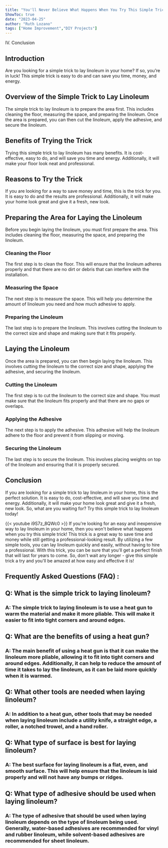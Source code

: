 ```yaml
---
title: "You'll Never Believe What Happens When You Try This Simple Trick to Lay Linoleum!"
ShowToc: true 
date: "2023-04-25"
author: "Ruth Lozano" 
tags: ["Home Improvement","DIY Projects"]
---
```

IV. Conclusion

## Introduction

Are you looking for a simple trick to lay linoleum in your home? If so, you’re in luck! This simple trick is easy to do and can save you time, money, and energy. 

## Overview of the Simple Trick to Lay Linoleum

The simple trick to lay linoleum is to prepare the area first. This includes cleaning the floor, measuring the space, and preparing the linoleum. Once the area is prepared, you can then cut the linoleum, apply the adhesive, and secure the linoleum. 

## Benefits of Trying the Trick

Trying this simple trick to lay linoleum has many benefits. It is cost-effective, easy to do, and will save you time and energy. Additionally, it will make your floor look neat and professional. 

## Reasons to Try the Trick

If you are looking for a way to save money and time, this is the trick for you. It is easy to do and the results are professional. Additionally, it will make your home look great and give it a fresh, new look. 

## Preparing the Area for Laying the Linoleum

Before you begin laying the linoleum, you must first prepare the area. This includes cleaning the floor, measuring the space, and preparing the linoleum. 

### Cleaning the Floor

The first step is to clean the floor. This will ensure that the linoleum adheres properly and that there are no dirt or debris that can interfere with the installation. 

### Measuring the Space

The next step is to measure the space. This will help you determine the amount of linoleum you need and how much adhesive to apply. 

### Preparing the Linoleum

The last step is to prepare the linoleum. This involves cutting the linoleum to the correct size and shape and making sure that it fits properly. 

## Laying the Linoleum

Once the area is prepared, you can then begin laying the linoleum. This involves cutting the linoleum to the correct size and shape, applying the adhesive, and securing the linoleum. 

### Cutting the Linoleum

The first step is to cut the linoleum to the correct size and shape. You must make sure that the linoleum fits properly and that there are no gaps or overlaps. 

### Applying the Adhesive

The next step is to apply the adhesive. This adhesive will help the linoleum adhere to the floor and prevent it from slipping or moving. 

### Securing the Linoleum

The last step is to secure the linoleum. This involves placing weights on top of the linoleum and ensuring that it is properly secured. 

## Conclusion

If you are looking for a simple trick to lay linoleum in your home, this is the perfect solution. It is easy to do, cost-effective, and will save you time and energy. Additionally, it will make your home look great and give it a fresh, new look. So, what are you waiting for? Try this simple trick to lay linoleum today!

{{< youtube i9S7z_8QWc0 >}} 
If you're looking for an easy and inexpensive way to lay linoleum in your home, then you won't believe what happens when you try this simple trick! This trick is a great way to save time and money while still getting a professional-looking result. By utilizing a few simple tools, you can lay linoleum quickly and easily, without having to hire a professional. With this trick, you can be sure that you'll get a perfect finish that will last for years to come. So, don't wait any longer - give this simple trick a try and you'll be amazed at how easy and effective it is!

## Frequently Asked Questions (FAQ) :
<h2>Q: What is the simple trick to laying linoleum?</h2>

<h3>A: The simple trick to laying linoleum is to use a heat gun to warm the material and make it more pliable. This will make it easier to fit into tight corners and around edges. </h3>

<h2>Q: What are the benefits of using a heat gun?</h2>

<h3>A: The main benefit of using a heat gun is that it can make the linoleum more pliable, allowing it to fit into tight corners and around edges. Additionally, it can help to reduce the amount of time it takes to lay the linoleum, as it can be laid more quickly when it is warmed.</h3>

<h2>Q: What other tools are needed when laying linoleum?</h2>

<h3>A: In addition to a heat gun, other tools that may be needed when laying linoleum include a utility knife, a straight edge, a roller, a notched trowel, and a hand roller. </h3>

<h2>Q: What type of surface is best for laying linoleum?</h2>

<h3>A: The best surface for laying linoleum is a flat, even, and smooth surface. This will help ensure that the linoleum is laid properly and will not have any bumps or ridges.</h3>

<h2>Q: What type of adhesive should be used when laying linoleum?</h2>

<h3>A: The type of adhesive that should be used when laying linoleum depends on the type of linoleum being used. Generally, water-based adhesives are recommended for vinyl and rubber linoleum, while solvent-based adhesives are recommended for sheet linoleum.</h3>





